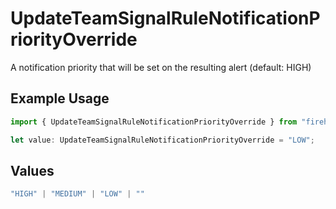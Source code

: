 # UpdateTeamSignalRuleNotificationPriorityOverride

A notification priority that will be set on the resulting alert (default: HIGH)

## Example Usage

```typescript
import { UpdateTeamSignalRuleNotificationPriorityOverride } from "firehydrant-typescript-sdk/models/components";

let value: UpdateTeamSignalRuleNotificationPriorityOverride = "LOW";
```

## Values

```typescript
"HIGH" | "MEDIUM" | "LOW" | ""
```